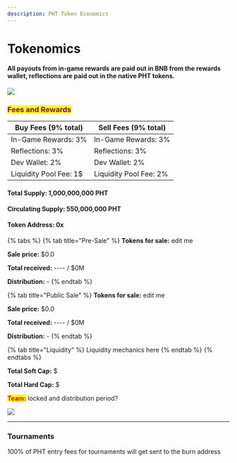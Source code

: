 ```yaml
---
description: PHT Token Economics
---
```


# Tokenomics

#### All payouts from in-game rewards are paid out in BNB from the rewards wallet, reflections are paid out in the native PHT tokens.

![](<../.gitbook/assets/pht\_token\_distribution (1).png>)

### <mark style="color:purple;">Fees and Rewards</mark>

| Buy Fees (9% total)    | Sell Fees (9% total)   |
| ---------------------- | ---------------------- |
| In-Game Rewards: 3%    | In-Game Rewards: 3%    |
| Reflections: 3%        | Reflections: 3%        |
| Dev Wallet: 2%         | Dev Wallet: 2%         |
| Liquidity Pool Fee: 1$ | Liquidity Pool Fee: 2% |

#### Total Supply: 1,000,000,000 PHT

**Circulating Supply: 550,000,000 PHT**

#### Token Address: 0x

{% tabs %}
{% tab title="Pre-Sale" %}
**Tokens for sale:** edit me

**Sale price:** $0.0

**Total received:** ---- / $0M

**Distribution:** -
{% endtab %}

{% tab title="Public Sale" %}
**Tokens for sale:** edit me

**Sale price:** $0.0

**Total received:** ---- / $0M

**Distribution:** -
{% endtab %}

{% tab title="Liquidity" %}
Liquidity mechanics here
{% endtab %}
{% endtabs %}

**Total Soft Cap:** $

**Total Hard Cap:** $

<mark style="color:red;">**Team**</mark><mark style="color:purple;">**:**</mark> locked and distribution period?



![](../.gitbook/assets/pht\_funds\_distribution.png)

****

### Tournaments

100% of PHT entry fees for tournaments will get sent to the burn address
